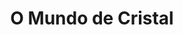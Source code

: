 ---
Numero: 115
title: O Mundo de Cristal
Autor: J G Ballard
Co-autor: 
Ano-de-Publicacao: 1967
Titulo-original: The Crystal World
Tradutor: Eurico da Fonseca
Co-tradutor: 
Ano-de-edicao: 1966
alias: J-G-Ballard
Autor2-alias: 
Tradutor1-alias: Eurico-da-Fonseca
Tradutor2-alias: 
Titulo-link: 115-O-Mundo-de-Cristal
Capa: Lima de Freitas
pags: 177
Capa-link: Lima-de-Freitas
---